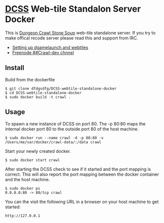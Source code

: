 [DCSS][DCSS] Web-tile Standalon Server Docker
=============================================
This is [Dungeon Crawl Stone Soup][DCSS] web-tile standalone server. If you try to make offical recode server please read this and support from IRC.

- [Setting up dgamelaunch and webtiles][1]
- [Freenode ##Crawl-dev chnnel][Crawl-dev]


Install
-------
Build from the dockerfile
```
$ git clone dfdgsdfg/DCSS-webtile-standalone-docker
$ cd DCSS-webtile-standalone-docker
$ sudo docker build -t crawl .
```

Usage
-----
To spawn a new instance of DCSS on port 80. The -p 80:80 maps the internal docker port 80 to the outside port 80 of the host machine.

```
$ sudo docker run --name crawl -d -p 80:80 -v /Users/me/var/docker/crawl-data/:/data crawl
```

Start your newly created docker.

```
$ sudo docker start crawl
```

After starting the DCSS check to see if it started and the port mapping is correct. This will also report the port mapping between the docker container and the host machine.

```
$ sudo docker ps
0.0.0.0:80 -> 80/tcp crawl
```

You can the visit the following URL in a browser on your host machine to get started:

```
http://127.0.0.1
```



[DCSS]:http://crawl.develz.org/
[1]:https://crawl.develz.org/wiki/doku.php?id=setting_up_dgamelaunch_and_webtiles
[Crawl-dev]:http://webchat.freenode.net/?channels=%23%23crawl-dev

